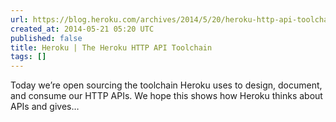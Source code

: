 ```yaml
---
url: https://blog.heroku.com/archives/2014/5/20/heroku-http-api-toolchain
created_at: 2014-05-21 05:20 UTC
published: false
title: Heroku | The Heroku HTTP API Toolchain
tags: []
---
```


Today we’re open sourcing the toolchain Heroku uses to design, document, and consume our HTTP APIs. We hope this shows how Heroku thinks about APIs and gives…
